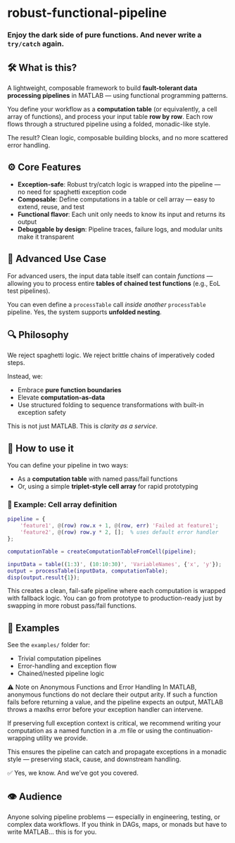 # robust-functional-pipeline
### Enjoy the dark side of pure functions. And never write a `try/catch` again.

## 🛠 What is this?
A lightweight, composable framework to build **fault-tolerant data processing pipelines** in MATLAB — using functional programming patterns.

You define your workflow as a **computation table** (or equivalently, a cell array of functions), and process your input table **row by row**. Each row flows through a structured pipeline using a folded, monadic-like style.

The result? Clean logic, composable building blocks, and no more scattered error handling.

## ⚙️ Core Features

- **Exception-safe**: Robust try/catch logic is wrapped into the pipeline — no need for spaghetti exception code  
- **Composable**: Define computations in a table or cell array — easy to extend, reuse, and test  
- **Functional flavor**: Each unit only needs to know its input and returns its output  
- **Debuggable by design**: Pipeline traces, failure logs, and modular units make it transparent  

## 🧠 Advanced Use Case
For advanced users, the input data table itself can contain *functions* — allowing you to process entire **tables of chained test functions** (e.g., EoL test pipelines).

You can even define a `processTable` call *inside another* `processTable` pipeline. Yes, the system supports **unfolded nesting**.

## 🔍 Philosophy

We reject spaghetti logic. We reject brittle chains of imperatively coded steps.

Instead, we:
- Embrace **pure function boundaries**
- Elevate **computation-as-data**
- Use structured folding to sequence transformations with built-in exception safety

This is not just MATLAB. This is *clarity as a service*.

## 🚀 How to use it
You can define your pipeline in two ways:
- As a **computation table** with named pass/fail functions
- Or, using a simple **triplet-style cell array** for rapid prototyping

### 🔧 Example: Cell array definition

```matlab
pipeline = {
    'feature1', @(row) row.x + 1, @(row, err) 'Failed at feature1';
    'feature2', @(row) row.y * 2, [];  % uses default error handler
};

computationTable = createComputationTableFromCell(pipeline);

inputData = table((1:3)', (10:10:30)', 'VariableNames', {'x', 'y'});
output = processTable(inputData, computationTable);
disp(output.result{1});
```

This creates a clean, fail-safe pipeline where each computation is wrapped with fallback logic. You can go from prototype to production-ready just by swapping in more robust pass/fail functions.

## 📁 Examples
See the `examples/` folder for:
- Trivial computation pipelines  
- Error-handling and exception flow  
- Chained/nested pipeline logic

⚠️ Note on Anonymous Functions and Error Handling
In MATLAB, anonymous functions do not declare their output arity. If such a function fails before returning a value, and the pipeline expects an output, MATLAB throws a maxlhs error before your exception handler can intervene.

If preserving full exception context is critical, we recommend writing your computation as a named function in a .m file or using the continuation-wrapping utility we provide.

This ensures the pipeline can catch and propagate exceptions in a monadic style — preserving stack, cause, and downstream handling.

✅ Yes, we know. And we’ve got you covered.

## 👁 Audience
Anyone solving pipeline problems — especially in engineering, testing, or complex data workflows. If you think in DAGs, maps, or monads but have to write MATLAB... this is for you.
